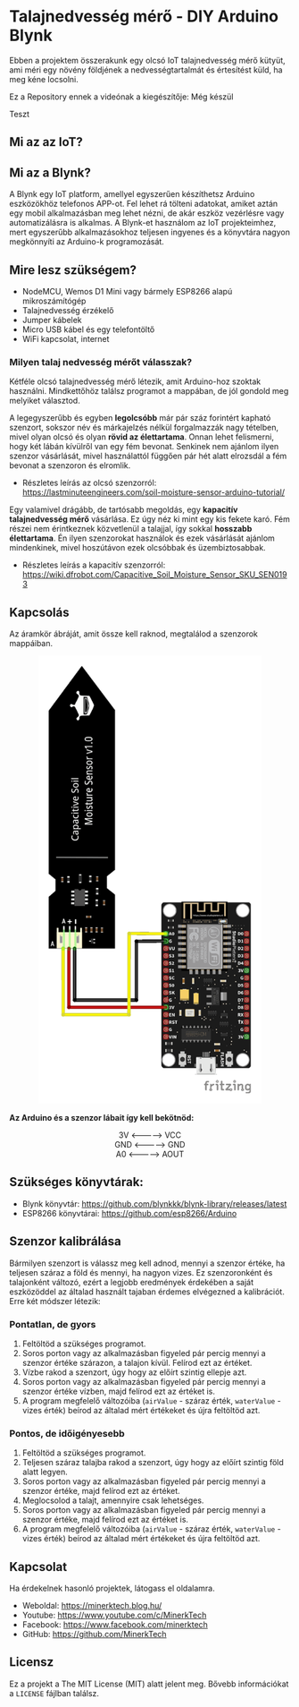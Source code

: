 # Talajnedvesség mérő - DIY Arduino Blynk
Ebben a projektem összerakunk egy olcsó IoT talajnedvesség mérő kütyüt, ami méri egy növény földjének a nedvességtartalmát és értesítést küld, ha meg kéne locsolni.

Ez a Repository ennek a videónak a kiegészítője: Még készül

Teszt
## Mi az az IoT?


## Mi az a Blynk?
A Blynk egy IoT platform, amellyel egyszerűen készíthetsz Arduino eszközökhöz telefonos APP-ot. Fel lehet rá tölteni adatokat, amiket aztán egy mobil alkalmazásban meg lehet nézni, de akár eszköz vezérlésre vagy automatizálásra is alkalmas.
A Blynk-et használom az IoT projekteimhez, mert egyszerűbb alkalmazásokhoz teljesen ingyenes és a könyvtára nagyon megkönnyíti az Arduino-k programozását.

## Mire lesz szükségem?
  - NodeMCU, Wemos D1 Mini vagy bármely ESP8266 alapú mikroszámítógép
  - Talajnedvesség érzékelő
  - Jumper kábelek
  - Micro USB kábel és egy telefontöltő
  - WiFi kapcsolat, internet

### Milyen talaj nedvesség mérőt válasszak?
Kétféle olcsó talajnedvesség mérő létezik, amit Arduino-hoz szoktak használni. Mindkettőhöz találsz programot a mappában, de jól gondold meg melyiket választod.

A legegyszerűbb és egyben **legolcsóbb** már pár száz forintért kapható szenzort, sokszor név és márkajelzés nélkül forgalmazzák nagy tételben, mivel olyan olcsó és olyan **rövid az élettartama**. Onnan lehet felismerni, hogy két lábán kívülről van egy fém bevonat. Senkinek nem ajánlom ilyen szenzor vásárlását, mivel használattól függően pár hét alatt elrozsdál a fém bevonat a szenzoron és elromlik.
- Részletes leírás az olcsó szenzorról: https://lastminuteengineers.com/soil-moisture-sensor-arduino-tutorial/ 

Egy valamivel drágább, de tartósabb megoldás, egy **kapacitív talajnedvesség mérő** vásárlása. Ez úgy néz ki mint egy kis fekete karó. Fém részei nem érintkeznek közvetlenül a talajjal, így sokkal **hosszabb élettartama**. Én ilyen szenzorokat használok és ezek vásárlását ajánlom mindenkinek, mivel hoszútávon ezek olcsóbbak és üzembiztosabbak.
- Részletes leírás a kapacitív szenzorról: https://wiki.dfrobot.com/Capacitive_Soil_Moisture_Sensor_SKU_SEN0193


## Kapcsolás
Az áramkör ábráját, amit össze kell raknod, megtalálod a szenzorok mappáiban.
<p align="center">
  <img src="https://github.com/MinerkTech/Talajnedvesseg-mero-DIY-Arduino-Blynk/blob/main/Kapacitiv-szenzor/NodeMCU-Kapacitiv-szenzor-Kapcsolas.png" height="800" title="Példa kapcsolás">
</p>

**<p>Az Arduino és a szenzor lábait így kell bekötnöd:</p>**

<p align="center">
3V <-----> VCC
<br>GND <-----> GND
<br>A0 <-----> AOUT</p>

## Szükséges könyvtárak:
- Blynk könyvtár: https://github.com/blynkkk/blynk-library/releases/latest
- ESP8266 könyvtárai: https://github.com/esp8266/Arduino

## Szenzor kalibrálása
Bármilyen szenzort is válassz meg kell adnod, mennyi a szenzor értéke, ha teljesen száraz a föld és mennyi, ha nagyon vizes. Ez szenzoronként és talajonként változó, ezért a legjobb eredmények érdekében a saját eszközöddel az általad használt tajaban érdemes elvégezned a kalibrációt. Erre két módszer létezik:

### Pontatlan, de gyors
1. Feltöltöd a szükséges programot.
2. Soros porton vagy az alkalmazásban figyeled pár percig mennyi a szenzor értéke szárazon, a talajon kívül. Felírod ezt az értéket.
3. Vízbe rakod a szenzort, úgy hogy az előírt szintig ellepje azt.
4. Soros porton vagy az alkalmazásban figyeled pár percig mennyi a szenzor értéke vízben, majd felírod ezt az értéket is.
5. A program megfelelő változóiba (`airValue` - száraz érték, `waterValue` - vizes érték) beírod az általad mért értékeket és újra feltöltöd azt.

### Pontos, de időigényesebb
1. Feltöltöd a szükséges programot.
2. Teljesen száraz talajba rakod a szenzort, úgy hogy az előírt szintig föld alatt legyen.
3. Soros porton vagy az alkalmazásban figyeled pár percig mennyi a szenzor értéke, majd felírod ezt az értéket.
4. Meglocsolod a talajt, amennyire csak lehetséges.
5. Soros porton vagy az alkalmazásban figyeled pár percig mennyi a szenzor értéke, majd felírod ezt az értéket is.
6. A program megfelelő változóiba (`airValue` - száraz érték, `waterValue` - vizes érték) beírod az általad mért értékeket és újra feltöltöd azt.

## Kapcsolat
Ha érdekelnek hasonló projektek, látogass el oldalamra.
- Weboldal: https://minerktech.blog.hu/
- Youtube: https://www.youtube.com/c/MinerkTech
- Facebook: https://www.facebook.com/minerktech
- GitHub: https://github.com/MinerkTech

## Licensz
Ez a projekt a The MIT License (MIT) alatt jelent meg. Bővebb információkat a `LICENSE` fájlban találsz.
